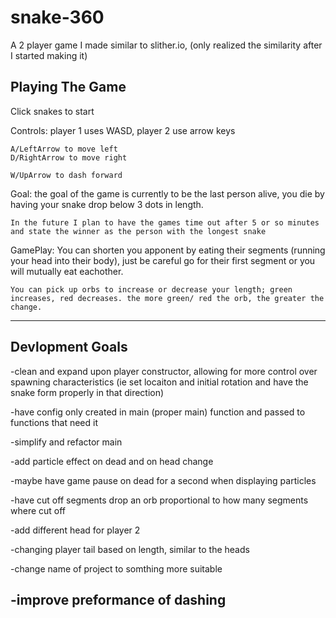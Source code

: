 # snake-360
A 2 player game I made similar to slither.io, (only realized the similarity after I started making it)

Playing The Game
----------------
Click snakes to start

Controls:
    player 1 uses WASD, player 2 use arrow keys

    A/LeftArrow to move left
    D/RightArrow to move right

    W/UpArrow to dash forward


Goal:
    the goal of the game is currently to be the last person alive, you die by having your snake
    drop below 3 dots in length.

    In the future I plan to have the games time out after 5 or so minutes and state the winner as the person with the longest snake


GamePlay:
    You can shorten you apponent by eating their segments (running your head into their body), just be careful go for their
    first segment or you will mutually eat eachother.

    You can pick up orbs to increase or decrease your length; green increases, red decreases. the more green/ red the orb, the greater the change.
----------------



Devlopment Goals
----------------
-clean and expand upon player constructor, allowing for more control over spawning characteristics (ie set locaiton and initial rotation and
have the snake form properly in that direction)

-have config only created in main (proper main) function and passed to functions that need it 

-simplify and refactor main

-add particle effect on dead and on head change

-maybe have game pause on dead for a second when displaying particles

-have cut off segments drop an orb proportional to how many segments where cut off 

-add different head for player 2

-changing player tail based on length, similar to the heads

-change name of project to somthing more suitable

-improve preformance of dashing 
----------------



